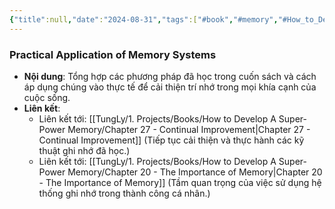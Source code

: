 ```yaml
---
{"title":null,"date":"2024-08-31","tags":["#book","#memory","#How_to_Develop_A_Super_Power_Memory"],"Chương":"Chương26","dg-publish":true,"dg-home":false,"permalink":"/tung-ly/1-projects/books/how-to-develop-a-super-power-memory/chapter-26-use-the-systems/","dgPassFrontmatter":true,"noteIcon":"","created":"2024-12-29T15:27:22.690+07:00","updated":"2025-01-01T18:40:10.564+07:00"}
---
```


### Practical Application of Memory Systems

- **Nội dung**: Tổng hợp các phương pháp đã học trong cuốn sách và cách áp dụng chúng vào thực tế để cải thiện trí nhớ trong mọi khía cạnh của cuộc sống.
- **Liên kết**:
    - Liên kết tới: [[TungLy/1. Projects/Books/How to Develop A Super-Power Memory/Chapter 27 - Continual Improvement\|Chapter 27 - Continual Improvement]] (Tiếp tục cải thiện và thực hành các kỹ thuật ghi nhớ đã học.)
    - Liên kết tới: [[TungLy/1. Projects/Books/How to Develop A Super-Power Memory/Chapter 20 - The Importance of Memory\|Chapter 20 - The Importance of Memory]] (Tầm quan trọng của việc sử dụng hệ thống ghi nhớ trong thành công cá nhân.)